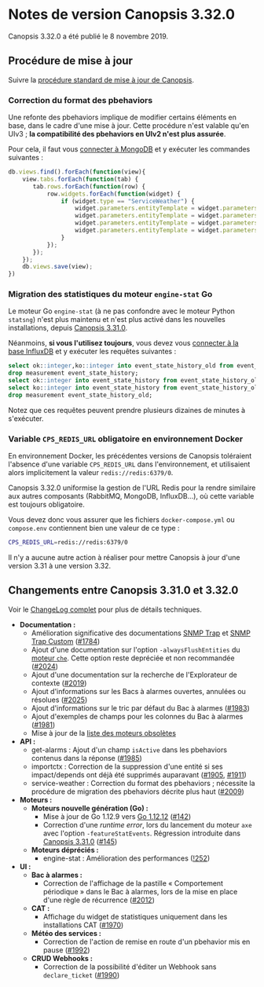 # Notes de version Canopsis 3.32.0

Canopsis 3.32.0 a été publié le 8 novembre 2019.

## Procédure de mise à jour

Suivre la [procédure standard de mise à jour de Canopsis](../guide-administration/mise-a-jour/index.md).

### Correction du format des pbehaviors

Une refonte des pbehaviors implique de modifier certains éléments en base, dans le cadre d'une mise à jour. Cette procédure n'est valable qu'en UIv3 ; **la compatibilité des pbehaviors en UIv2 n'est plus assurée**.

Pour cela, il faut vous [connecter à MongoDB](../guide-administration/administration-avancee/connexion-a-la-base-de-donnees.md) et y exécuter les commandes suivantes :

```js
db.views.find().forEach(function(view){
    view.tabs.forEach(function(tab) {
       tab.rows.forEach(function(row) {
           row.widgets.forEach(function(widget) {
               if (widget.type == "ServiceWeather") {
                   widget.parameters.entityTemplate = widget.parameters.entityTemplate.replace(".dtstart", ".tstart")
                   widget.parameters.entityTemplate = widget.parameters.entityTemplate.replace(".dtend", ".tstop")
                   widget.parameters.entityTemplate = widget.parameters.entityTemplate.replace(".behavior", ".name")
                   widget.parameters.entityTemplate = widget.parameters.entityTemplate.replace(".rrule.rrule", ".rrule")
               }
           });
       });
    });
    db.views.save(view);
})
```

### Migration des statistiques du moteur `engine-stat` Go

Le moteur Go `engine-stat` (à ne pas confondre avec le moteur Python `statsng`) n'est plus maintenu et n'est plus activé dans les nouvelles installations, depuis [Canopsis 3.31.0](3.31.0.md).

Néanmoins, **si vous l'utilisez toujours**, vous devez vous [connecter à la base InfluxDB](../guide-administration/installation/premiere-connexion.md#influxdb) et y exécuter les requêtes suivantes :

```sql
select ok::integer,ko::integer into event_state_history_old from event_state_history group by connector,connector_name,component,resource,eid;
drop measurement event_state_history;
select ok::integer into event_state_history from event_state_history_old where ok > 0 group by connector,connector_name,component,resource,eid;
select ko::integer into event_state_history from event_state_history_old where ko > 0 group by connector,connector_name,component,resource,eid;
drop measurement event_state_history_old;
```

Notez que ces requêtes peuvent prendre plusieurs dizaines de minutes à s'exécuter.

### Variable `CPS_REDIS_URL` obligatoire en environnement Docker

En environnement Docker, les précédentes versions de Canopsis toléraient l'absence d'une variable `CPS_REDIS_URL` dans l'environnement, et utilisaient alors implicitement la valeur `redis://redis:6379/0`.

Canopsis 3.32.0 uniformise la gestion de l'URL Redis pour la rendre similaire aux autres composants (RabbitMQ, MongoDB, InfluxDB…), où cette variable est toujours obligatoire.

Vous devez donc vous assurer que les fichiers `docker-compose.yml` ou `compose.env` contiennent bien une valeur de ce type :

```sh
CPS_REDIS_URL=redis://redis:6379/0
```

Il n'y a aucune autre action à réaliser pour mettre Canopsis à jour d'une version 3.31 à une version 3.32.

## Changements entre Canopsis 3.31.0 et 3.32.0

Voir le [ChangeLog complet](https://git.canopsis.net/canopsis/canopsis/blob/develop/CHANGELOG.md) pour plus de détails techniques.

*  **Documentation :**
    *  Amélioration significative des documentations [SNMP Trap](../interconnexions/Supervision/SNMPtrap.md) et [SNMP Trap Custom](../interconnexions/Supervision/SNMPtrap_custom.md) ([#1784](https://git.canopsis.net/canopsis/canopsis/issues/1784))
    *  Ajout d'une documentation sur l'option `-alwaysFlushEntities` du [moteur `che`](../guide-administration/moteurs/moteur-che.md). Cette option reste depréciée et non recommandée ([#2024](https://git.canopsis.net/canopsis/canopsis/issues/2024))
    *  Ajout d'une documentation sur la recherche de l'Explorateur de contexte ([#2019](https://git.canopsis.net/canopsis/canopsis/issues/2019))
    *  Ajout d'informations sur les Bacs à alarmes ouvertes, annulées ou résolues ([#2025](https://git.canopsis.net/canopsis/canopsis/issues/2025))
    *  Ajout d'informations sur le tric par défaut du Bac à alarmes ([#1983](https://git.canopsis.net/canopsis/canopsis/issues/1983))
    *  Ajout d'exemples de champs pour les colonnes du Bac à alarmes ([#1981](https://git.canopsis.net/canopsis/canopsis/issues/1981))
    *  Mise à jour de la [liste des moteurs obsolètes](../guide-administration/moteurs/index.md#moteurs-obsoletes)
*  **API :**
    *  get-alarms : Ajout d'un champ `isActive` dans les pbehaviors contenus dans la réponse ([#1985](https://git.canopsis.net/canopsis/canopsis/issues/1985))
    *  importctx : Correction de la suppression d'une entité si ses impact/depends ont déjà été supprimés auparavant ([#1905](https://git.canopsis.net/canopsis/canopsis/issues/1905), [#1911](https://git.canopsis.net/canopsis/canopsis/issues/1911))
    *  service-weather : Correction du format des pbehaviors ; nécessite la procédure de migration des pbehaviors décrite plus haut ([#2009](https://git.canopsis.net/canopsis/canopsis/issues/2009))
*  **Moteurs :**
    *  **Moteurs nouvelle génération (Go) :**
        *  Mise à jour de Go 1.12.9 vers [Go 1.12.12](https://golang.org/doc/devel/release.html#go1.12.minor) ([#142](https://git.canopsis.net/canopsis/go-engines/issues/142))
        *  Correction d'une *runtime error*, lors du lancement du moteur `axe` avec l'option `-featureStatEvents`. Régression introduite dans [Canopsis 3.31.0](3.31.0.md) ([#145](https://git.canopsis.net/canopsis/go-engines/issues/145))
    *  **Moteurs dépréciés :**
        *  engine-stat : Amélioration des performances ([!252](https://git.canopsis.net/canopsis/go-engines/merge_requests/252))
*  **UI :**
    *  **Bac à alarmes :**
        *  Correction de l'affichage de la pastille « Comportement périodique » dans le Bac à alarmes, lors de la mise en place d'une règle de récurrence ([#2012](https://git.canopsis.net/canopsis/canopsis/issues/2012))
    *  **CAT :**
        *  Affichage du widget de statistiques uniquement dans les installations CAT ([#1970](https://git.canopsis.net/canopsis/canopsis/issues/1970))
    *  **Météo des services :**
        *  Correction de l'action de remise en route d'un pbehavior mis en pause ([#1992](https://git.canopsis.net/canopsis/canopsis/issues/1992))
    *  **CRUD Webhooks :**
        *  Correction de la possibilité d'éditer un Webhook sans `declare_ticket` ([#1990](https://git.canopsis.net/canopsis/canopsis/issues/1990))
